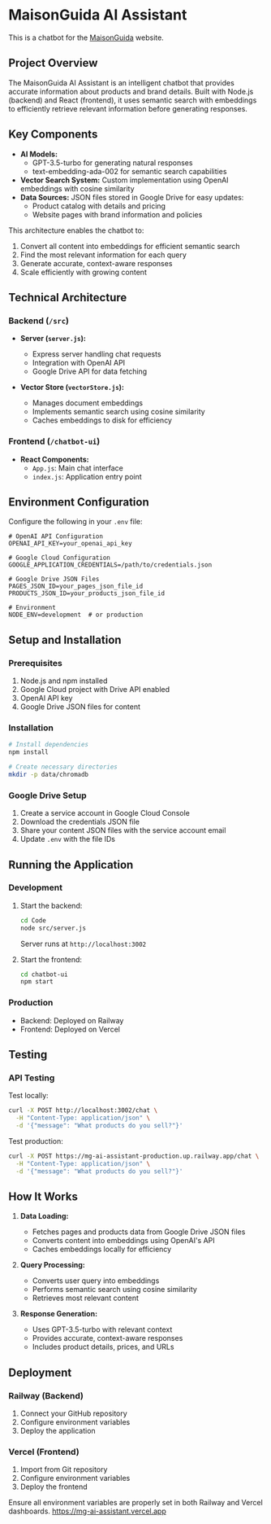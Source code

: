 # MaisonGuida AI Assistant

This is a chatbot for the [MaisonGuida](https://maisonguida.com) website.

## Project Overview

The MaisonGuida AI Assistant is an intelligent chatbot that provides accurate information about products and brand details. Built with Node.js (backend) and React (frontend), it uses semantic search with embeddings to efficiently retrieve relevant information before generating responses.

## Key Components

- **AI Models:**
  - GPT-3.5-turbo for generating natural responses
  - text-embedding-ada-002 for semantic search capabilities
- **Vector Search System:** Custom implementation using OpenAI embeddings with cosine similarity
- **Data Sources:** JSON files stored in Google Drive for easy updates:
  - Product catalog with details and pricing
  - Website pages with brand information and policies

This architecture enables the chatbot to:

1. Convert all content into embeddings for efficient semantic search
2. Find the most relevant information for each query
3. Generate accurate, context-aware responses
4. Scale efficiently with growing content

## Technical Architecture

### Backend (`/src`)

- **Server (`server.js`):**

  - Express server handling chat requests
  - Integration with OpenAI API
  - Google Drive API for data fetching

- **Vector Store (`vectorStore.js`):**
  - Manages document embeddings
  - Implements semantic search using cosine similarity
  - Caches embeddings to disk for efficiency

### Frontend (`/chatbot-ui`)

- **React Components:**
  - `App.js`: Main chat interface
  - `index.js`: Application entry point

## Environment Configuration

Configure the following in your `.env` file:

```env
# OpenAI API Configuration
OPENAI_API_KEY=your_openai_api_key

# Google Cloud Configuration
GOOGLE_APPLICATION_CREDENTIALS=/path/to/credentials.json

# Google Drive JSON Files
PAGES_JSON_ID=your_pages_json_file_id
PRODUCTS_JSON_ID=your_products_json_file_id

# Environment
NODE_ENV=development  # or production
```

## Setup and Installation

### Prerequisites

1. Node.js and npm installed
2. Google Cloud project with Drive API enabled
3. OpenAI API key
4. Google Drive JSON files for content

### Installation

```bash
# Install dependencies
npm install

# Create necessary directories
mkdir -p data/chromadb
```

### Google Drive Setup

1. Create a service account in Google Cloud Console
2. Download the credentials JSON file
3. Share your content JSON files with the service account email
4. Update `.env` with the file IDs

## Running the Application

### Development

1. Start the backend:

   ```bash
   cd Code
   node src/server.js
   ```

   Server runs at `http://localhost:3002`

2. Start the frontend:
   ```bash
   cd chatbot-ui
   npm start
   ```

### Production

- Backend: Deployed on Railway
- Frontend: Deployed on Vercel

## Testing

### API Testing

Test locally:

```bash
curl -X POST http://localhost:3002/chat \
  -H "Content-Type: application/json" \
  -d '{"message": "What products do you sell?"}'
```

Test production:

```bash
curl -X POST https://mg-ai-assistant-production.up.railway.app/chat \
  -H "Content-Type: application/json" \
  -d '{"message": "What products do you sell?"}'
```

## How It Works

1. **Data Loading:**

   - Fetches pages and products data from Google Drive JSON files
   - Converts content into embeddings using OpenAI's API
   - Caches embeddings locally for efficiency

2. **Query Processing:**

   - Converts user query into embeddings
   - Performs semantic search using cosine similarity
   - Retrieves most relevant content

3. **Response Generation:**
   - Uses GPT-3.5-turbo with relevant context
   - Provides accurate, context-aware responses
   - Includes product details, prices, and URLs

## Deployment

### Railway (Backend)

1. Connect your GitHub repository
2. Configure environment variables
3. Deploy the application

### Vercel (Frontend)

1. Import from Git repository
2. Configure environment variables
3. Deploy the frontend

Ensure all environment variables are properly set in both Railway and Vercel dashboards.
https://mg-ai-assistant.vercel.app
